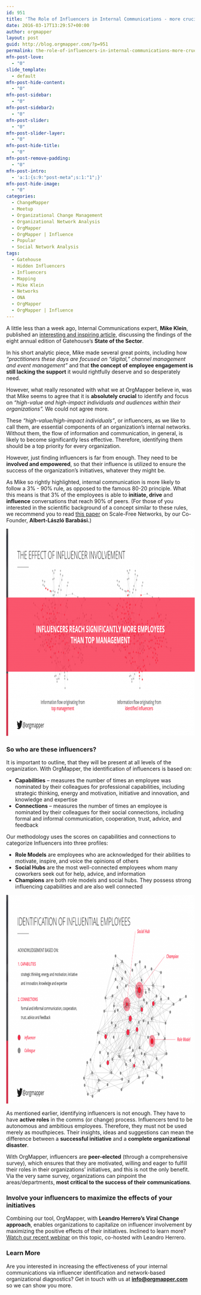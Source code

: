 ```yaml
---
id: 951
title: 'The Role of Influencers in Internal Communications - more crucial than you would think'
date: 2016-03-17T13:29:57+00:00
author: orgmapper
layout: post
guid: http://blog.orgmapper.com/?p=951
permalink: the-role-of-influencers-in-internal-communications-more-crucial-than-you-would-think/
mfn-post-love:
  - "0"
slide_template:
  - default
mfn-post-hide-content:
  - "0"
mfn-post-sidebar:
  - "0"
mfn-post-sidebar2:
  - "0"
mfn-post-slider:
  - "0"
mfn-post-slider-layer:
  - "0"
mfn-post-hide-title:
  - "0"
mfn-post-remove-padding:
  - "0"
mfn-post-intro:
  - 'a:1:{s:9:"post-meta";s:1:"1";}'
mfn-post-hide-image:
  - "0"
categories:
  - ChangeMapper
  - Meetup
  - Organizational Change Management
  - Organizational Network Analysis
  - OrgMapper
  - OrgMapper | Influence
  - Popular
  - Social Network Analysis
tags:
  - Gatehouse
  - Hidden Influencers
  - Influencers
  - Mapping
  - Mike Klein
  - Networks
  - ONA
  - OrgMapper
  - OrgMapper | Influence
---
```

A little less than a week ago, Internal Communications expert, **Mike Klein**, published an <a href="http://changingtheterms.com/2016/03/12/the-state-of-the-sector-are-internal-communicators-missing-something-big/" target="_blank" rel="noopener noreferrer">interesting and inspiring article</a>, discussing the findings of the eight annual edition of Gatehouse&#8217;s **State of the Sector**.

In his short analytic piece, Mike made several great points, including how _&#8220;practitioners these days are focused on “digital,” channel management and event management&#8221;_ and that **the concept of employee engagement is still lacking the support** it would rightfully deserve and so desperately need.

However, what really resonated with what we at OrgMapper believe in, was that Mike seems to agree that it is **absolutely crucial** to identify and focus on _&#8220;high-value and high-impact individuals and audiences within their organizations&#8221;._ We could not agree more.

These _&#8220;high-value/high-impact individuals&#8221;_, or influencers, as we like to call them, are essential components of an organization&#8217;s internal networks. Without them, the flow of information and communication, in general, is likely to become significantly less effective. Therefore, identifying them should be a top priority for every organization.

However, just finding influencers is far from enough. They need to be **involved and empowered**, so that their influence is utilized to ensure the success of the organization&#8217;s initiatives, whatever they might be.

As Mike so rightly highlighted, internal communication is more likely to follow a 3% - 90% rule, as opposed to the famous 80-20 principle. What this means is that 3% of the employees is able to **initiate, drive** and **influence** conversations that reach 90% of peers. (For those of you interested in the scientific background of a concept similar to these rules, we recommend you to read <a href="http://www.barabasilab.com/pubs/CCNR-ALB_Publications/200907-24_Science-Decade/200907-24_Science-Decade.pdf" target="_blank" rel="noopener noreferrer">this paper</a> on Scale-Free Networks, by our Co-Founder, **Albert-László Barabási.**)

<img class="aligncenter wp-image-953 size-large" src="/images/2016/03/Influence-Webinar-07-1024x577.png" alt="Influencers Reach More" width="980" height="552" />

### So who are these influencers?

It is important to outline, that they will be present at all levels of the organization. With OrgMapper, the identification of influencers is based on:

  * **Capabilities** – measures the number of times an employee was nominated by their colleagues for professional capabilities, including strategic thinking, energy and motivation, initiative and innovation, and knowledge and expertise
  * **Connections** – measures the number of times an employee is nominated by their colleagues for their social connections, including formal and informal communication, cooperation, trust, advice, and feedback

Our methodology uses the scores on capabilities and connections to categorize Influencers into three profiles:

  * **Role Models** are employees who are acknowledged for their abilities to motivate, inspire, and voice the opinions of others
  * **Social Hubs** are the most well-connected employees whom many coworkers seek out for help, advice, and information
  * **Champions** are both role models and social hubs. They possess strong influencing capabilities and are also well connected

<img class="alignnone wp-image-933 size-large" src="/images/2016/03/Influence-Webinar-08-1024x581.png" alt="Influential Employees" width="980" height="556" />

As mentioned earlier, identifying influencers is not enough. They have to have **active roles** in the comms (or change) process. Influencers tend to be autonomous and ambitious employees. Therefore, they must not be used merely as mouthpieces. Their insights, ideas and suggestions can mean the difference between a **successful initiative** and a **complete organizational disaster**.

With OrgMapper, influencers are **peer-elected** (through a comprehensive survey), which ensures that they are motivated, willing and eager to fulfill their roles in their organizations&#8217; initiatives, and this is not the only benefit. Via the very same survey, organizations can pinpoint the areas/departments, **most critical to the success of their communications**.

### Involve your influencers to maximize the effects of your initiatives

Combining our tool, OrgMapper, with **Leandro Herrero&#8217;s Viral Change approach**, enables organizations to capitalize on influencer involvement by maximizing the positive effects of their initiatives. Inclined to learn more? [Watch our recent webinar](http://orgmapper.com/2016/03/09/maximize-the-effects-of-your-change-initiatives-through-influencer-involvement-webinar-key-learnings/) on this topic, co-hosted with Leandro Herrero.

### Learn More

Are you interested in increasing the effectiveness of your internal communications via influencer identification and network-based organizational diagnostics? Get in touch with us at **info@orgmapper.com** so we can show you more.